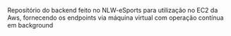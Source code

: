 Repositório do backend feito no NLW-eSports para utilização no EC2 da Aws, fornecendo os endpoints via máquina virtual com operação contínua em background
